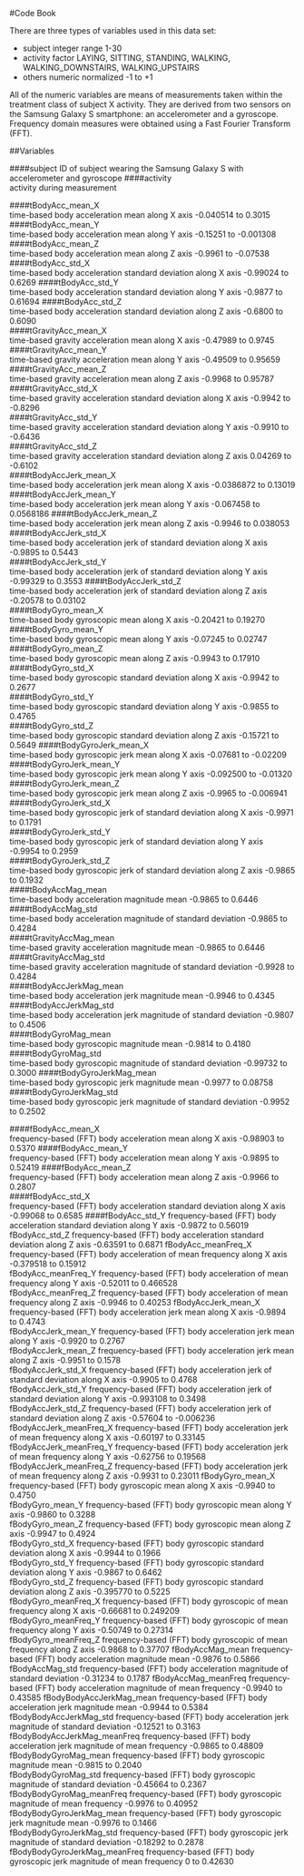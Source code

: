 #Code Book

There are three types of variables used in this data set: 

* subject	integer	range 1-30
* activity	factor	LAYING, SITTING, STANDING, WALKING, WALKING_DOWNSTAIRS, WALKING_UPSTAIRS
* others	numeric	normalized -1 to +1

All  of the numeric variables are means of measurements taken within the treatment class of subject X activity. They are derived from two sensors on the Samsung Galaxy S smartphone: an accelerometer and a gyroscope. Frequency domain measures were obtained using a Fast Fourier Transform (FFT).


##Variables			

####subject
ID of subject wearing the Samsung Galaxy S with accelerometer and gyroscope
####activity				
activity during measurement

####tBodyAcc_mean_X			
time-based body acceleration  mean along X axis				-0.040514 to 0.3015
####tBodyAcc_mean_Y			
time-based body acceleration  mean along Y axis				-0.15251 to -0.001308	
####tBodyAcc_mean_Z			
time-based body acceleration  mean along Z axis				-0.9961 to -0.07538	
####tBodyAcc_std_X			
time-based body acceleration standard deviation along X axis			-0.99024 to  0.6269	
####tBodyAcc_std_Y			
time-based body acceleration standard deviation along Y axis			-0.9877 to  0.61694	
####tBodyAcc_std_Z			
time-based body acceleration standard deviation along Z axis			-0.6800 to  0.6090	
####tGravityAcc_mean_X			
time-based  gravity acceleration  mean along X axis				-0.47989 to  0.9745	
####tGravityAcc_mean_Y			
time-based  gravity acceleration  mean along Y axis				-0.49509 to  0.95659	
####tGravityAcc_mean_Z			
time-based  gravity acceleration  mean along Z axis				-0.9968 to  0.95787	
####tGravityAcc_std_X			
time-based  gravity acceleration standard deviation along X axis			-0.9942 to -0.8296	
####tGravityAcc_std_Y			
time-based  gravity acceleration standard deviation along Y axis			-0.9910 to -0.6436	
####tGravityAcc_std_Z			
time-based  gravity acceleration standard deviation along Z axis			0.04269 to -0.6102	
####tBodyAccJerk_mean_X		
time-based body acceleration jerk  mean along X axis			-0.0386872 to 0.13019	
####tBodyAccJerk_mean_Y		
time-based body acceleration jerk  mean along Y axis			-0.067458 to  0.0568186	
####tBodyAccJerk_mean_Z		
time-based body acceleration jerk  mean along Z axis			-0.9946 to  0.038053	
####tBodyAccJerk_std_X			
time-based body acceleration jerk of standard deviation along X axis		-0.9895 to  0.5443	
####tBodyAccJerk_std_Y			
time-based body acceleration jerk of standard deviation along Y axis		-0.99329 to  0.3553	
####tBodyAccJerk_std_Z			
time-based body acceleration jerk of standard deviation along Z axis		-0.20578 to  0.03102	
####tBodyGyro_mean_X			
time-based body gyroscopic  mean along X axis				-0.20421 to  0.19270	
####tBodyGyro_mean_Y			
time-based body gyroscopic  mean along Y axis				-0.07245 to  0.02747	
####tBodyGyro_mean_Z			
time-based body gyroscopic  mean along Z axis				-0.9943 to  0.17910	
####tBodyGyro_std_X			
time-based body gyroscopic standard deviation along X axis			-0.9942 to  0.2677	
####tBodyGyro_std_Y			
time-based body gyroscopic standard deviation along Y axis			-0.9855 to  0.4765	
####tBodyGyro_std_Z			
time-based body gyroscopic standard deviation along Z axis			-0.15721 to  0.5649	
####tBodyGyroJerk_mean_X		
time-based body gyroscopic jerk  mean along X axis				-0.07681 to -0.02209	
####tBodyGyroJerk_mean_Y		
time-based body gyroscopic jerk  mean along Y axis				-0.092500 to -0.01320	
####tBodyGyroJerk_mean_Z		
time-based body gyroscopic jerk  mean along Z axis				-0.9965 to -0.006941	
####tBodyGyroJerk_std_X		
time-based body gyroscopic jerk of standard deviation along X axis		-0.9971 to  0.1791	
####tBodyGyroJerk_std_Y		
time-based body gyroscopic jerk of standard deviation along Y axis		-0.9954 to  0.2959	
####tBodyGyroJerk_std_Z		
time-based body gyroscopic jerk of standard deviation along Z axis		-0.9865 to  0.1932	
####tBodyAccMag_mean			
time-based body acceleration magnitude mean				-0.9865 to  0.6446	
####tBodyAccMag_std			
time-based body acceleration magnitude of standard deviation			-0.9865 to  0.4284	
####tGravityAccMag_mean		
time-based  gravity acceleration magnitude mean				-0.9865 to  0.6446	
####tGravityAccMag_std			
time-based  gravity acceleration magnitude of standard deviation		-0.9928 to  0.4284	
####tBodyAccJerkMag_mean		
time-based body acceleration jerk magnitude mean				-0.9946 to  0.4345	
####tBodyAccJerkMag_std		
time-based body acceleration jerk magnitude of standard deviation		-0.9807 to  0.4506	
####tBodyGyroMag_mean		
time-based body gyroscopic magnitude mean				-0.9814 to  0.4180	
####tBodyGyroMag_std			
time-based body gyroscopic magnitude of standard deviation			-0.99732 to  0.3000	
####tBodyGyroJerkMag_mean		
time-based body gyroscopic jerk magnitude mean				-0.9977 to  0.08758	
####tBodyGyroJerkMag_std		
time-based body gyroscopic jerk magnitude of standard deviation		-0.9952 to  0.2502	

####fBodyAcc_mean_X			
frequency-based (FFT) body acceleration  mean along X axis			-0.98903 to  0.5370	
####fBodyAcc_mean_Y			
frequency-based (FFT) body acceleration  mean along Y axis			-0.9895 to  0.52419	
####fBodyAcc_mean_Z			
frequency-based (FFT) body acceleration  mean along Z axis			-0.9966 to  0.2807	
####fBodyAcc_std_X			
frequency-based (FFT) body acceleration standard deviation along X axis		-0.99068 to  0.6585	
####fBodyAcc_std_Y			frequency-based (FFT) body acceleration standard deviation along Y axis		-0.9872 to  0.56019	
fBodyAcc_std_Z			frequency-based (FFT) body acceleration standard deviation along Z axis		-0.63591 to  0.6871	
fBodyAcc_meanFreq_X		frequency-based (FFT) body acceleration  of mean frequency along X axis		-0.379518 to  0.15912	
fBodyAcc_meanFreq_Y		frequency-based (FFT) body acceleration  of mean frequency along Y axis		-0.52011 to  0.466528	
fBodyAcc_meanFreq_Z		frequency-based (FFT) body acceleration  of mean frequency along Z axis		-0.9946 to  0.40253	
fBodyAccJerk_mean_X		frequency-based (FFT) body acceleration jerk  mean along X axis		-0.9894 to  0.4743	
fBodyAccJerk_mean_Y		frequency-based (FFT) body acceleration jerk  mean along Y axis		-0.9920 to  0.2767	
fBodyAccJerk_mean_Z		frequency-based (FFT) body acceleration jerk  mean along Z axis		-0.9951 to  0.1578	
fBodyAccJerk_std_X			frequency-based (FFT) body acceleration jerk of standard deviation along X axis	-0.9905 to  0.4768	
fBodyAccJerk_std_Y			frequency-based (FFT) body acceleration jerk of standard deviation along Y axis	-0.993108 to  0.3498	
fBodyAccJerk_std_Z			frequency-based (FFT) body acceleration jerk of standard deviation along Z axis	-0.57604 to -0.006236	
fBodyAccJerk_meanFreq_X		frequency-based (FFT) body acceleration jerk  of mean frequency along X axis	-0.60197 to  0.33145	
fBodyAccJerk_meanFreq_Y		frequency-based (FFT) body acceleration jerk  of mean frequency along Y axis	-0.62756 to  0.19568	
fBodyAccJerk_meanFreq_Z		frequency-based (FFT) body acceleration jerk  of mean frequency along Z axis	-0.9931 to  0.23011	
fBodyGyro_mean_X			frequency-based (FFT) body gyroscopic  mean along X axis			-0.9940 to  0.4750	
fBodyGyro_mean_Y			frequency-based (FFT) body gyroscopic  mean along Y axis			-0.9860 to  0.3288	
fBodyGyro_mean_Z			frequency-based (FFT) body gyroscopic  mean along Z axis			-0.9947 to  0.4924	
fBodyGyro_std_X			frequency-based (FFT) body gyroscopic standard deviation along X axis		-0.9944 to  0.1966	
fBodyGyro_std_Y			frequency-based (FFT) body gyroscopic standard deviation along Y axis		-0.9867 to  0.6462	
fBodyGyro_std_Z			frequency-based (FFT) body gyroscopic standard deviation along Z axis		-0.395770 to  0.5225	
fBodyGyro_meanFreq_X		frequency-based (FFT) body gyroscopic  of mean frequency along X axis		-0.66681 to  0.249209	
fBodyGyro_meanFreq_Y		frequency-based (FFT) body gyroscopic  of mean frequency along Y axis		-0.50749 to  0.27314	
fBodyGyro_meanFreq_Z		frequency-based (FFT) body gyroscopic  of mean frequency along Z axis		-0.9868 to  0.37707	
fBodyAccMag_mean			frequency-based (FFT) body acceleration magnitude mean			-0.9876 to  0.5866	
fBodyAccMag_std			frequency-based (FFT) body acceleration magnitude of standard deviation		-0.31234 to  0.1787	
fBodyAccMag_meanFreq		frequency-based (FFT) body acceleration magnitude of mean frequency		-0.9940 to  0.43585	
fBodyBodyAccJerkMag_mean		frequency-based (FFT) body  acceleration jerk magnitude mean			-0.9944 to  0.5384	
fBodyBodyAccJerkMag_std		frequency-based (FFT) body  acceleration jerk magnitude of standard deviation	-0.12521 to  0.3163	
fBodyBodyAccJerkMag_meanFreq	frequency-based (FFT) body  acceleration jerk magnitude of mean frequency	-0.9865 to  0.48809	
fBodyBodyGyroMag_mean		frequency-based (FFT) body  gyroscopic magnitude mean			-0.9815 to  0.2040	
fBodyBodyGyroMag_std		frequency-based (FFT) body  gyroscopic magnitude of standard deviation		-0.45664 to  0.2367	
fBodyBodyGyroMag_meanFreq		frequency-based (FFT) body  gyroscopic magnitude of mean frequency		-0.9976 to  0.40952	
fBodyBodyGyroJerkMag_mean		frequency-based (FFT) body  gyroscopic jerk magnitude mean			-0.9976 to  0.1466	
fBodyBodyGyroJerkMag_std		frequency-based (FFT) body  gyroscopic jerk magnitude of standard deviation	-0.18292 to  0.2878	
fBodyBodyGyroJerkMag_meanFreq	frequency-based (FFT) body  gyroscopic jerk magnitude of mean frequency	           0 to  0.42630	
